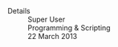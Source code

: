 <dl>
  <dt>Details</dt>
  <dd>Super User</dd>
  <dd>Programming & Scripting</dd>
  <dd><time>22 March 2013</time></dd>
</dl>
